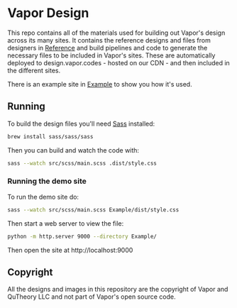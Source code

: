 # Vapor Design

This repo contains all of the materials used for building out Vapor's design across its many sites. It contains the reference designs and files from designers in [Reference](/Reference/) and build pipelines and code to generate the necessary files to be included in Vapor's sites. These are automatically deployed to design.vapor.codes - hosted on our CDN - and then included in the different sites.

There is an example site in [Example](/Example/) to show you how it's used.

## Running

To build the design files you'll need [Sass](https://sass-lang.com/) installed:

```bash
brew install sass/sass/sass
```

Then you can build and watch the code with:

```bash
sass --watch src/scss/main.scss .dist/style.css
```

### Running the demo site

To run the demo site do:

```bash
sass --watch src/scss/main.scss Example/dist/style.css
```

Then start a web server to view the file:

```bash
python -m http.server 9000 --directory Example/
```

Then open the site at http://localhost:9000

## Copyright

All the designs and images in this repository are the copyright of Vapor and QuTheory LLC and not part of Vapor's open source code.